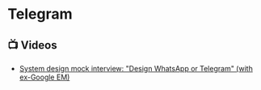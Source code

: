 # Telegram

## 📺 Videos
- [System design mock interview: "Design WhatsApp or Telegram" (with ex-Google EM)](https://www.youtube.com/watch?v=M6UZ7pVD-rQ)